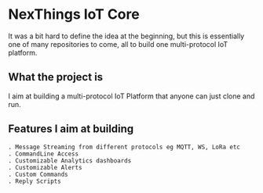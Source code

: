 # NexThings IoT Core

It was a bit hard to define the idea at the beginning, but this is essentially one of
many repositories to come, all to build one multi-protocol IoT platform.

## What the project is
I aim at building a multi-protocol IoT Platform that anyone can just clone and run.

## Features I aim at building
```
. Message Streaming from different protocols eg MQTT, WS, LoRa etc
. CommandLine Access
. Customizable Analytics dashboards
. Customizable Alerts
. Custom Commands
. Reply Scripts

```